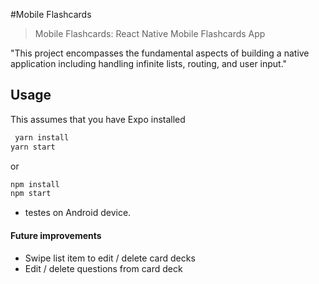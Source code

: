 #Mobile Flashcards
> Mobile Flashcards: React Native Mobile Flashcards App

"This project encompasses the fundamental aspects of building a native application including handling infinite lists, routing, and user input."

## Usage
This assumes that you have Expo installed

```bash
 yarn install
yarn start
```
or

```bash
npm install
npm start
```
- testes on Android device.

#### Future improvements
- Swipe list item to edit / delete card decks
- Edit / delete questions from card deck
